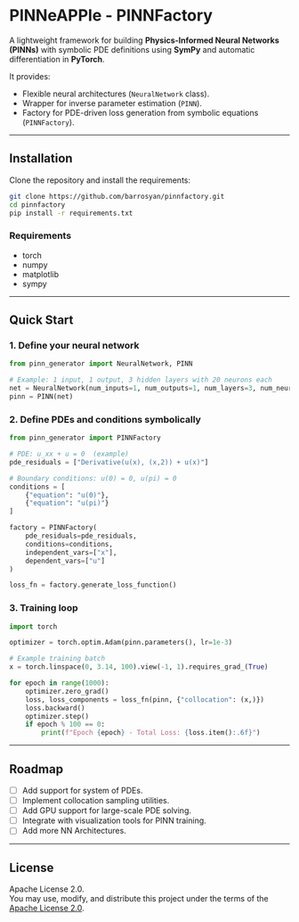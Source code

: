 # PINNeAPPle - PINNFactory

A lightweight framework for building **Physics-Informed Neural Networks (PINNs)** with symbolic PDE definitions using **SymPy** and automatic differentiation in **PyTorch**.  

It provides:
- Flexible neural architectures (`NeuralNetwork` class).  
- Wrapper for inverse parameter estimation (`PINN`).  
- Factory for PDE-driven loss generation from symbolic equations (`PINNFactory`).  

---

## Installation

Clone the repository and install the requirements:

```bash
git clone https://github.com/barrosyan/pinnfactory.git
cd pinnfactory
pip install -r requirements.txt
```

### Requirements
- torch
- numpy
- matplotlib
- sympy

---

## Quick Start

### 1. Define your neural network
```python
from pinn_generator import NeuralNetwork, PINN

# Example: 1 input, 1 output, 3 hidden layers with 20 neurons each
net = NeuralNetwork(num_inputs=1, num_outputs=1, num_layers=3, num_neurons=20)
pinn = PINN(net)
```

### 2. Define PDEs and conditions symbolically
```python
from pinn_generator import PINNFactory

# PDE: u_xx + u = 0  (example)
pde_residuals = ["Derivative(u(x), (x,2)) + u(x)"]

# Boundary conditions: u(0) = 0, u(pi) = 0
conditions = [
    {"equation": "u(0)"},
    {"equation": "u(pi)"}
]

factory = PINNFactory(
    pde_residuals=pde_residuals,
    conditions=conditions,
    independent_vars=["x"],
    dependent_vars=["u"]
)

loss_fn = factory.generate_loss_function()
```

### 3. Training loop
```python
import torch

optimizer = torch.optim.Adam(pinn.parameters(), lr=1e-3)

# Example training batch
x = torch.linspace(0, 3.14, 100).view(-1, 1).requires_grad_(True)

for epoch in range(1000):
    optimizer.zero_grad()
    loss, loss_components = loss_fn(pinn, {"collocation": (x,)})
    loss.backward()
    optimizer.step()
    if epoch % 100 == 0:
        print(f"Epoch {epoch} - Total Loss: {loss.item():.6f}")
```

---

## Roadmap
- [ ] Add support for system of PDEs.  
- [ ] Implement collocation sampling utilities.  
- [ ] Add GPU support for large-scale PDE solving.  
- [ ] Integrate with visualization tools for PINN training.
- [ ] Add more NN Architectures.

---

## License
Apache License 2.0.  
You may use, modify, and distribute this project under the terms of the [Apache License 2.0](https://www.apache.org/licenses/LICENSE-2.0).  
